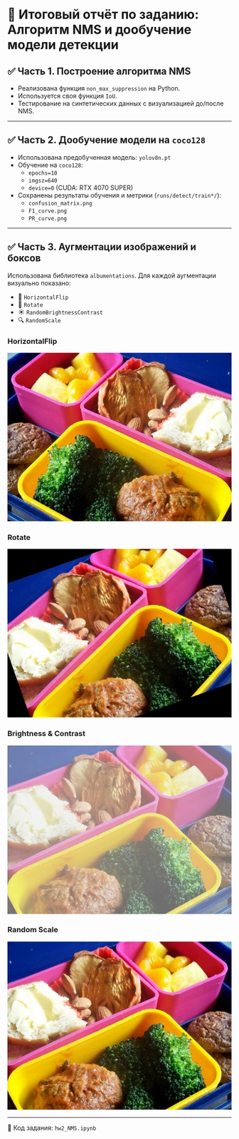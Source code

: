# 🧠 Итоговый отчёт по заданию: Алгоритм NMS и дообучение модели детекции

## ✅ Часть 1. Построение алгоритма NMS

- Реализована функция `non_max_suppression` на Python.
- Используется своя функция `IoU`.
- Тестирование на синтетических данных с визуализацией до/после NMS.

---

## ✅ Часть 2. Дообучение модели на `coco128`

- Использована предобученная модель: `yolov8n.pt`
- Обучение на `coco128`:
  - `epochs=10`
  - `imgsz=640`
  - `device=0` (CUDA: RTX 4070 SUPER)
- Сохранены результаты обучения и метрики (`runs/detect/train*/`):
  - `confusion_matrix.png`
  - `F1_curve.png`
  - `PR_curve.png`

---

## ✅ Часть 3. Аугментации изображений и боксов

Использована библиотека `albumentations`. Для каждой аугментации визуально показано:

- 🔄 `HorizontalFlip`
- 🔁 `Rotate`
- ☀️ `RandomBrightnessContrast`
- 🔍 `RandomScale`

### HorizontalFlip

![HorizontalFlip](aug_HorizontalFlip.jpg)

### Rotate

![Rotate](aug_Rotate.jpg)

### Brightness & Contrast

![BrightnessContrast](aug_BrightnessContrast.jpg)

### Random Scale

![RandomScale](aug_RandomScale.jpg)


---

📄 Код задания: `hw2_NMS.ipynb`
